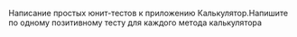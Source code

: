 Написание простых юнит-тестов к приложению Калькулятор.Напишите по одному позитивному тесту для каждого метода калькулятора

